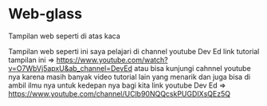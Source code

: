 # Web-glass
Tampilan web seperti di atas kaca

Tampilan web seperti ini saya pelajari di channel youtube Dev Ed
link tutorial tampilan ini =>   https://www.youtube.com/watch?v=O7WbVj5apxU&ab_channel=DevEd
atau bisa kunjungi cahnnel youtube nya karena masih banyak video tutorial lain yang menarik dan juga bisa di ambil ilmu nya untuk kedepan nya  bagi kita 
link youtube Dev Ed => https://www.youtube.com/channel/UClb90NQQcskPUGDIXsQEz5Q
